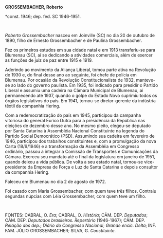 **GROSSEMBACHER, Roberto**

\*const. 1946; dep. fed. SC 1946-1951.

 

*Roberto Grossembacher* nasceu em Joinville (SC) no dia 20 de outubro de
1890, filho de Ernesto Grossembacher e de Paulina Grossembacher.

Fez os primeiros estudos em sua cidade natal e em 1913 transferiu-se
para Blumenau (SC), aí se dedicando a atividades comerciais, além de
exercer as funções de juiz de paz entre 1915 e 1919.

Aderindo ao movimento da Aliança Liberal, tomou parte ativa na Revolução
de 1930 e, do final desse ano ao seguinte, foi chefe de polícia em
Blumenau. Por ocasião da Revolução Constitucionalista de 1932,
manteve-se ao lado do governo paulista. Em 1935, foi indicado para
presidir o Partido Liberal e assumiu uma cadeira na Câmara Municipal de
Blumenau, aí permanecendo até 1937, quando o golpe do Estado Novo
suprimiu todos os órgãos legislativos do país. Em 1941, tornou-se
diretor-gerente da indústria têxtil da companhia Hering.

Com a redemocratização do país em 1945, participou da campanha vitoriosa
do general Eurico Dutra para a presidência da República nas eleições de
dezembro desse ano. No mesmo pleito, elegeu-se deputado por Santa
Catarina à Assembléia Nacional Constituinte na legenda do Partido Social
Democrático (PSD). Assumindo sua cadeira em fevereiro de 1946,
participou dos trabalhos constituintes e, com a promulgação da nova
Carta (18/9/1946) e a transformação da Assembléia em Congresso
ordinário, passou a integrar a Comissão de Transportes e Comunicações da
Câmara. Exerceu seu mandato até o final da legislatura em janeiro de
1951, quando deixou a vida pública. De volta a seu estado natal,
tornou-se vice-presidente da Empresa de Força e Luz de Santa Catarina e
depois consultor da companhia Hering.

Faleceu em Blumenau no dia 2 de agosto de 1972.

Foi casado com Maria Grossembacher, com quem teve três filhos. Contraiu
segundas núpcias com Léia Grossembacher, com quem teve um filho.

 

FONTES: CABRAL, O. *Era*; CABRAL, O. *História*; CÂM. DEP. *Deputados*;
CÂM. DEP. *Deputados brasileiros. Repertório* (1946-1967); CÂM. DEP.
*Relação dos dep.*; *Diário do Congresso Nacional*; *Grande encic.
Delta*; INF. FAM. JÚLIO GROSSEMBACHER; SILVA, G. *Constituinte*.

 
